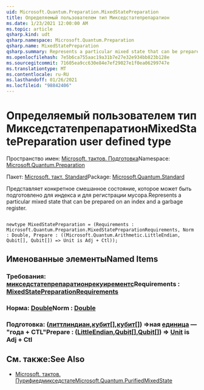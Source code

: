 ```yaml
---
uid: Microsoft.Quantum.Preparation.MixedStatePreparation
title: Определяемый пользователем тип Микседстатепрепаратион
ms.date: 1/23/2021 12:00:00 AM
ms.topic: article
qsharp.kind: udt
qsharp.namespace: Microsoft.Quantum.Preparation
qsharp.name: MixedStatePreparation
qsharp.summary: Represents a particular mixed state that can be prepared on an index and a garbage register.
ms.openlocfilehash: 7e5b6ca755aac19a31b7e27e32e934bb823b128e
ms.sourcegitcommit: 71605ea9cc630e84e7ef29027e1f0ea06299747e
ms.translationtype: MT
ms.contentlocale: ru-RU
ms.lasthandoff: 01/26/2021
ms.locfileid: "98842406"
---
```

# <a name="mixedstatepreparation-user-defined-type"></a><span data-ttu-id="418f7-102">Определяемый пользователем тип Микседстатепрепаратион</span><span class="sxs-lookup"><span data-stu-id="418f7-102">MixedStatePreparation user defined type</span></span>

<span data-ttu-id="418f7-103">Пространство имен: [Microsoft. тактов. Подготовка](xref:Microsoft.Quantum.Preparation)</span><span class="sxs-lookup"><span data-stu-id="418f7-103">Namespace: [Microsoft.Quantum.Preparation](xref:Microsoft.Quantum.Preparation)</span></span>

<span data-ttu-id="418f7-104">Пакет: [Microsoft. такт. Standard](https://nuget.org/packages/Microsoft.Quantum.Standard)</span><span class="sxs-lookup"><span data-stu-id="418f7-104">Package: [Microsoft.Quantum.Standard](https://nuget.org/packages/Microsoft.Quantum.Standard)</span></span>


<span data-ttu-id="418f7-105">Представляет конкретное смешанное состояние, которое может быть подготовлено для индекса и для регистрации мусора.</span><span class="sxs-lookup"><span data-stu-id="418f7-105">Represents a particular mixed state that can be prepared on an index and a garbage register.</span></span>

```qsharp

newtype MixedStatePreparation = (Requirements : Microsoft.Quantum.Preparation.MixedStatePreparationRequirements, Norm : Double, Prepare : ((Microsoft.Quantum.Arithmetic.LittleEndian, Qubit[], Qubit[]) => Unit is Adj + Ctl));
```



## <a name="named-items"></a><span data-ttu-id="418f7-106">Именованные элементы</span><span class="sxs-lookup"><span data-stu-id="418f7-106">Named Items</span></span>

### <a name="requirements--mixedstatepreparationrequirements"></a><span data-ttu-id="418f7-107">Требования: [микседстатепрепаратионрекуирементс](xref:Microsoft.Quantum.Preparation.MixedStatePreparationRequirements)</span><span class="sxs-lookup"><span data-stu-id="418f7-107">Requirements : [MixedStatePreparationRequirements](xref:Microsoft.Quantum.Preparation.MixedStatePreparationRequirements)</span></span>


### <a name="norm--double"></a><span data-ttu-id="418f7-108">Норма: [Double](xref:microsoft.quantum.lang-ref.double)</span><span class="sxs-lookup"><span data-stu-id="418f7-108">Norm : [Double](xref:microsoft.quantum.lang-ref.double)</span></span>


### <a name="prepare--littleendianqubitqubit--unit--is-adj--ctl"></a><span data-ttu-id="418f7-109">Подготовка: ([литтлиндиан](xref:Microsoft.Quantum.Arithmetic.LittleEndian),[кубит](xref:microsoft.quantum.lang-ref.qubit)[],[кубит](xref:microsoft.quantum.lang-ref.qubit)[]) =>ная [единица](xref:microsoft.quantum.lang-ref.unit)  — "года + CTL"</span><span class="sxs-lookup"><span data-stu-id="418f7-109">Prepare : ([LittleEndian](xref:Microsoft.Quantum.Arithmetic.LittleEndian),[Qubit](xref:microsoft.quantum.lang-ref.qubit)[],[Qubit](xref:microsoft.quantum.lang-ref.qubit)[]) => [Unit](xref:microsoft.quantum.lang-ref.unit)  is Adj + Ctl</span></span>



## <a name="see-also"></a><span data-ttu-id="418f7-110">См. также:</span><span class="sxs-lookup"><span data-stu-id="418f7-110">See Also</span></span>

- [<span data-ttu-id="418f7-111">Microsoft. тактов. Пурифиедмикседстате</span><span class="sxs-lookup"><span data-stu-id="418f7-111">Microsoft.Quantum.PurifiedMixedState</span></span>](xref:Microsoft.Quantum.PurifiedMixedState)